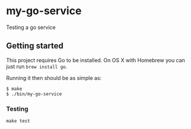 # my-go-service

Testing a go service

## Getting started

This project requires Go to be installed. On OS X with Homebrew you can just run `brew install go`.

Running it then should be as simple as:

```console
$ make
$ ./bin/my-go-service
```

### Testing

`make test`
